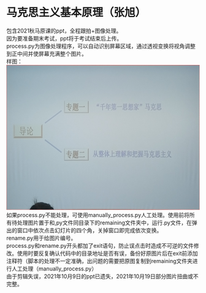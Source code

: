 # 马克思主义基本原理（张旭）
包含2021秋马原课的ppt，全程跟拍+图像处理。    
因为要准备期末考试，ppt将于考试结束后上传。  
process.py为图像处理程序，可以自动识别屏幕区域，通过透视变换将视角调整到正中间并使屏幕充满整个图片。  
样图：
![](example.jpg)
如果process.py不能处理，可使用manually_process.py人工处理。使用前将所有待处理图片置于和,py文件同目录下的remaining文件夹中，运行.py文件，在弹出的窗口中依次点击幻灯片的四个角，关掉窗口即完成依次变换。  
rename.py用于给图片编号。  
process.py和rename.py开头都加了exit语句，防止误点击时造成不可逆的文件修改。使用时要反复确认代码中的目录地址是否有误，备份好原图片后在exit前添加注释符（脚本的处理不一定准确，出问题的需要把原图复制到remaining文件夹进行人工处理（manually_process.py）  
由于剪辑失误，2021年10月9日的ppt已遗失，2021年10月19日部分图片扭曲或不完整。
